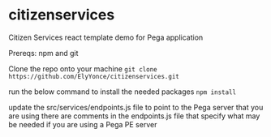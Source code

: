 # citizenservices
Citizen Services react template demo for Pega application

Prereqs: npm and git

Clone the repo onto your machine
`git clone https://github.com/ElyYonce/citizenservices.git`

run the below command to install the needed packages
`npm install`

update the src/services/endpoints.js file to point to the Pega server that you are using
there are comments in the endpoints.js file that specify what may be needed if you are using a Pega PE server